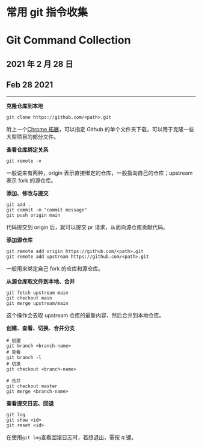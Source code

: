 # 常用 git 指令收集

# Git Command Collection

## 2021 年 2 月 28 日

## Feb 28 2021

---

**克隆仓库到本地**

```shell
git clone https://github.com/<path>.git
```

附上一个[Chrome 拓展](https://chrome.google.com/webstore/detail/gitzip-for-github/ffabmkklhbepgcgfonabamgnfafbdlkn?hl=en)，可以指定 Github 的单个文件夹下载，可以用于克隆一些大型项目的部分文件。

**查看仓库绑定关系**

```shell
git remote -v
```

一般说来有两种，origin 表示直接绑定的仓库，一般指向自己的仓库；upstream 表示 fork 的源仓库。

**添加、修改与提交**

```shell
git add .
git commit -m "commit message"
git push origin main
```

代码提交到 origin 后，就可以提交 pr 请求，从而向源仓库贡献代码。

**添加源仓库**

```shell
git remote add origin https://github.com/<path>.git
git remote add upstream https://github.com/<path>.git
```

一般用来绑定自己 fork 的仓库和源仓库。

**从源仓库取文件到本地、合并**

```shell
git fetch upstream main
git checkout main
git merge upstream/main
```

这个操作会去取 upstream 仓库的最新内容，然后合并到本地仓库。

**创建、查看、切换、合并分支**

```shell
# 创建
git branch <branch-name>
# 查看
git branch -l
# 切换
git checkout <branch-name>

# 合并
git checkout master
git merge <branch-name>
```

**查看提交日志、回退**

```shell
git log
git show <id>
git reset <id>
```

在使用`git log`查看回滚日志时，若想退出，需按 q 键。
